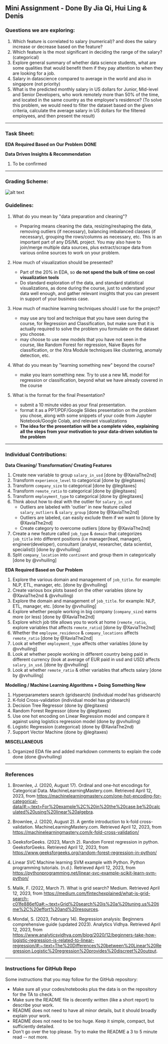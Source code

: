 ## Mini Assignment - Done By Jia Qi, Hui Ling & Denis

### Questions we are exploring: 
1. Which feature is correlated to salary (numerical)? and does the salary increase or decrease based on the feature?
2. Which feature is the most significant in deciding the range of the salary? (categorical)
3. Explore general summary of whether data science students, what are some qualities that would benefit them if they pay attention to when they are looking for a job. 
4. Salary in datascience compared to average in the world and also in singapore (not priority)
5. What is the predicted monthly salary in US dollars for Junior, Mid-level and Senior Developers, who work remotely more than 50% of the time, and located in the same country as the employee's residence? (To solve this problem, we would need to filter the dataset based on the given criteria, calculate the average salary in US dollars for the filtered employees, and then present the result)


---
### Task Sheet:

**EDA Required Based on Our Problem**
    **DONE**


**Data Driven Insights & Recommendation**
1. To be confirmed


---
### Grading Scheme:
![alt text](https://cdn.discordapp.com/attachments/1065968545671958530/1083018055724052520/image.png "grading scheme of overall project")

### Guidelines:
1. What do you mean by "data preparation and cleaning"?
    - Preparing means cleaning the data, resizing/reshaping the data, removing outliers (if necessary), balancing imbalanced classes (if necessary), grouping the rows/columns as necessary, etc. This is an important part of any DS/ML project. You may also have to join/merge multiple data sources, plus extract/scrape data from various online sources to work on your problem.


3. How much of visualization should be presented?
    - Part of the 20% in EDA, so **do not spend the bulk of time on cool visualization tools**
    - Do standard exploration of the data, and standard statistical visualizations, as done during the course, just to understand your data well enough, and gather relevant insights that you can present in support of your business case.


4. How much of machine learning techniques should I use for the project?
    - may use any tool and technique that you have seen during the course, for Regression and Classification, but make sure that it is actually required to solve the problem you formulate on the dataset you choose.
    - may choose to use new models that you have not seen in the course, like Random Forest for regression, Naive Bayes for classification, or the Xtra Module techniques like clustering, anomaly detection, etc.

5. What do you mean by "learning something new" beyond the course?
    - make you learn something new. Try to use a new ML model for regression or classification, beyond what we have already covered in the course


6. What is the format for the final Presentation?
    - submit a 10 minute video as your final presentation.
    - format it as a PPT/PDF/Google Slides presentation on the problem you chose, along with some snippets of your code from Jupyter Notebook/Google Colab, and relevant visualizations
    - **The idea for the presentation will be a complete video, explaining all the steps from your motivation to your data-driven solution to the problem**

---
### Individual Contributions:

**Data Cleaning/ Transformation/ Creating Features**
1. Create new variable to group `salary_in_usd` [done by @XaviaThe2nd]
2. Transform `experience_level` to categorical [done by @legitaxes]
3. Transform `company_size` to categorical [done by @legitaxes]
4. Transform `remote_ratio` to categorical [done by @legitaxes]
5. Transform `employment_type` to categorical [done by @legitaxes]
6. Think about how to deal with the outlier for `salary_in_usd`
   - Outliers are labeled with 'outlier' in new feature called `salary_outliers` & `salary_group` [done by @XaviaThe2nd]
   - Outliers are labeled, can easily exclude them if we want to [done by @XaviaThe2nd]
   - Create category to overcome outliers [done by @XaviaThe2nd]
7. Create a new feature called `job_type` & `domain` that categorizes `job_title` into different positions (i.e manager(lead, manager), engineer(developer), consultant (analyst, researcher, data scientist, specialist)) [done by @vvhuiling]
8. Split `company_location` into `continent` and group them in categorically [done by @vvhuiling]


**EDA Required Based on Our Problem**
1. Explore the various domain and management of `job_title`. for example: NLP, ETL, manager, etc. [done by @vvhuiling]
2. Create various box plots based on the other variables (done by @XaviaThe2nd & @vvhuiling)
3. Explore the domain and management of `job_title`. for example: NLP, ETL, manager, etc. [done by @vvhuiling] 
4. Explore whether people working in big company (`company_size`) earns more (or less) [done by @XaviaThe2nd]
5. Explore which job title allows you to work at home (`remote_ratio`, explore variables that affects `remote_ratio`) [done by @XaviaThe2nd]
6. Whether the `employee_residence` & `company_locations` affects `remote_ratio` [done by @XaviaThe2nd]
7. Look at whether `employment_type` affects other variables [done by @vvhuiling]
8. Look at whether people working in different country being paid in different currency (look at average of EUR paid in usd and USD) affects `salary_in_usd`. [done by @vvhuiling]
9. Look at whether `remote_ratio` & other variables that affects salary [done by @vvhuiling]


**Modelling / Machine Learning Algorithms + Doing Something New**
1. Hyperparameters search (gridsearch) (individual model has gridsearch)
2. K-fold Cross-validation (individual model has gridsearch)
3. Decision Tree Regressor (done by @legitaxes)
4. Random Forest Regressor (done by @legitaxes)
5. Use one hot encoding on Linear Regression model and compare it against using logistics regression model (done by @vvhuiling)
6. Logistic Regression (categorical) (done by @XaviaThe2nd)
7. Support Vector Machine (done by @legitaxes)


**MISCELLANEOUS**
1. Organized EDA file and added markdown comments to explain the code done (done @vvhuiling)


---
### References
1. Brownlee, J. (2020, August 17). Ordinal and one-hot encodings for Categorical Data. MachineLearningMastery.com. Retrieved April 12, 2023, from https://machinelearningmastery.com/one-hot-encoding-for-categorical-data/#:~:text=For%20example%2C%20in%20the%20case,be%20calculated%20using%20linear%20algebra. 

2. Brownlee, J. (2020, August 2). A gentle introduction to k-fold cross-validation. MachineLearningMastery.com. Retrieved April 12, 2023, from https://machinelearningmastery.com/k-fold-cross-validation/ 

3. GeeksforGeeks. (2023, March 2). Random Forest regression in python. GeeksforGeeks. Retrieved April 12, 2023, from https://www.geeksforgeeks.org/random-forest-regression-in-python/ 

4. Linear SVC Machine learning SVM example with Python. Python programming tutorials. (n.d.). Retrieved April 12, 2023, from https://pythonprogramming.net/linear-svc-example-scikit-learn-svm-python/ 

5. Malik, F. (2022, March 7). What is grid search? Medium. Retrieved April 12, 2023, from https://medium.com/fintechexplained/what-is-grid-search-c01fe886ef0a#:~:text=Grid%20search%20is%20a%20tuning,us%20time%2C%20effort%20and%20resources. 

6. Mondal, S. (2023, February 14). Regression analysis: Beginners comprehensive guide (updated 2023). Analytics Vidhya. Retrieved April 12, 2023, from https://www.analyticsvidhya.com/blog/2020/12/beginners-take-how-logistic-regression-is-related-to-linear-regression/#:~:text=The%20Differences%20between%20Linear%20Regression,Logistic%20regression%20provides%20discreet%20output.  

---

### Instructions for GitHub Repo
Some instructions that you may follow for the GitHub repository:
- Make sure all your codes/notebooks plus the data is on the repository for the TA to check.
- Make sure the README file is decently written (like a short report) to describe your work.
- README does not need to have all minor details, but it should broadly explain your work.
- README does not need to be too huge. Keep it simple, compact, but sufficiently detailed.
- Don't go over the top please. Try to make the README a 3 to 5 minute read -- not more.
